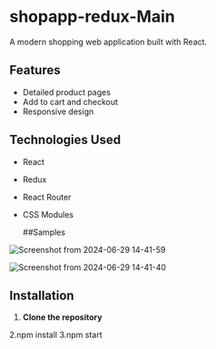 # shopapp-redux-Main


A modern shopping web application built with React.

## Features
- Detailed product pages
- Add to cart and checkout
- Responsive design

## Technologies Used

- React
- Redux
- React Router
- CSS Modules


  ##Samples
  
![Screenshot from 2024-06-29 14-41-59](https://github.com/Shatender/shopapp-redux-Main/assets/142409631/83369270-b003-4103-af89-f02e6e8bf8ac)


![Screenshot from 2024-06-29 14-41-40](https://github.com/Shatender/shopapp-redux-Main/assets/142409631/42aac2d4-471e-4cef-a64c-aca09a169399)



## Installation

1. **Clone the repository**

2.npm install
3.npm start
